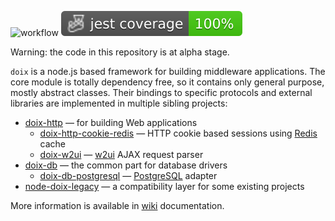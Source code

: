 ![workflow](https://github.com/do-/node-doix/actions/workflows/main.yml/badge.svg)
![Jest coverage](./badges/coverage-jest%20coverage.svg)

Warning: the code in this repository is at alpha stage.

`doix` is a node.js based framework for building middleware applications. The core module is totally dependency free, so it contains only general purpose, mostly abstract classes. Their bindings to specific protocols and external libraries are implemented in multiple sibling projects:

* [doix-http](https://github.com/do-/node-doix-http) — for building Web applications
  * [doix-http-cookie-redis](https://github.com/do-/node-doix-http-cookie-redis) — HTTP cookie based sessions using [Redis](https://redis.io/) cache
  * [doix-w2ui](https://github.com/do-/node-doix-w2ui) — [w2ui](https://w2ui.com/) AJAX request parser 
* [doix-db](https://github.com/do-/node-doix-db) — the common part for database drivers
  * [doix-db-postgresql](https://github.com/do-/node-doix-db-postgresql) — [PostgreSQL](https://www.postgresql.org/) adapter
* [node-doix-legacy](https://github.com/do-/node-doix-legacy) — a compatibility layer for some existing projects

More information is available in [wiki](https://github.com/do-/node-doix/wiki) documentation.
